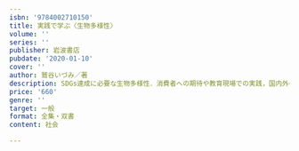 ```yaml
---
isbn: '9784002710150'
title: 実践で学ぶ〈生物多様性〉
volume: ''
series: ''
publisher: 岩波書店
pubdate: '2020-01-10'
cover: ''
author: 鷲谷いづみ／著
description: SDGs達成に必要な生物多様性．消費者への期待や教育現場での実践，国内外の取組みを知ろう．【オールカラー】
price: '660'
genre: ''
target: 一般
format: 全集・双書
content: 社会

---
```

